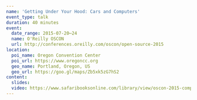 ```yaml
---
name: 'Getting Under Your Hood: Cars and Computers'
event_type: talk
duration: 40 minutes
event:
  date_range: 2015-07-20⋯24
  name: O'Reilly OSCON
  url: http://conferences.oreilly.com/oscon/open-source-2015
location:
  poi_name: Oregon Convention Center
  poi_url: https://www.oregoncc.org
  geo_name: Portland, Oregon, US
  geo_url: https://goo.gl/maps/Zb5xk5zG7hS2
content:
  slides:
  video: https://www.safaribooksonline.com/library/view/oscon-2015-complete/9781491927991/part318.html
---
```

